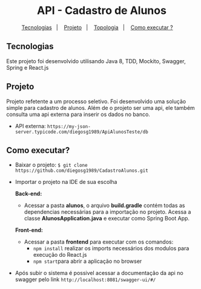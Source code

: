 <h1 align="center">API - Cadastro de Alunos</h1>

<p align="center">
  <a href="#-tecnologias">Tecnologias</a>&nbsp;&nbsp;&nbsp;|&nbsp;&nbsp;&nbsp;
  <a href="#-projeto">Projeto</a>&nbsp;&nbsp;&nbsp;|&nbsp;&nbsp;&nbsp;
  <a href="#-topologia">Topologia</a>&nbsp;&nbsp;&nbsp;|&nbsp;&nbsp;&nbsp;
  <a href="#-executar">Como executar ?</a>&nbsp;&nbsp;&nbsp;&nbsp;&nbsp;&nbsp;
</p>

## Tecnologias

Este projeto foi desenvolvido utilisando Java 8, TDD, Mockito, Swagger, Spring e React.js

## Projeto

Projeto refetente a um processo seletivo. Foi desenvolvido uma solução simple para cadastro de alunos. 
Além de o projeto ser uma api, ele também consulta uma api externa para inserir os dados no banco.

  - API externa: `https://my-json-server.typicode.com/diegosg1989/ApiAlunosTeste/db`

## Como executar?

  - Baixar o projeto: `$ git clone https://github.com/diegosg1989/CadastroAlunos.git`
  - Importar o projeto na IDE de sua escolha
  
    **Back-end:**

    - Acessar a pasta **alunos**, o arquivo **build.gradle** contém todas as dependencias necessárias para a importação no projeto. Acessa a classe **AlunosApplication.java** e executar como Spring Boot App.
  
    **Front-end:**  
  
    - Acessar a pasta **frontend** para executar com os comandos:
      - `npm install` realizar os imports necessários dos modulos para execução do React.js
      - `npm start`para abrir a aplicação no browser
    
  - Após subir o sistema é possivel acessar a documentação da api no swagger pelo link `http://localhost:8081/swagger-ui/#/`

